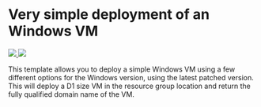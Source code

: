# Very simple deployment of an Windows VM

  <a href="https://portal.azure.com/#HMA/HMAonAzure/uri/https%3A%2F%2Fraw.githubusercontent.com%2Fgitrakesh%2FJsonTemplatesTest%2Fmaster%2FSanjeevTest%2FTemplates%2Fazuredeploy.json" target="_blank">        
        <img src="http://azuredeploy.net/deploybutton.png" />
    </a>

<a href="http://armviz.io/#/?load=https://github.com/gitrakesh/JsonTemplatesTest/blob/master/SanjeevTest/Templates/azuredeploy.json" target="_blank">
    <img src="http://armviz.io/visualizebutton.png" />
</a>

This template allows you to deploy a simple Windows VM using a few different options for the Windows version, using the latest patched version. This will deploy a D1 size VM in the resource group location and return the fully qualified domain name of the VM.
